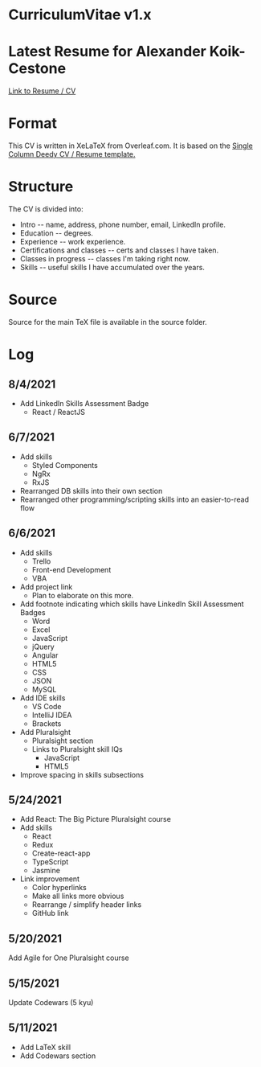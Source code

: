 # CurriculumVitae v1.x

# Latest Resume for Alexander Koik-Cestone

<a href="/CurriculumVitae/Alexander_Koik-Cestone_resume.pdf">Link to Resume / CV</a>

# Format

This CV is written in XeLaTeX from Overleaf.com. It is based on the <a href="https://www.overleaf.com/latex/templates/single-column-deedy-cv-slash-resume-template/zwyxmkbrfgtz">Single Column Deedy CV / Resume template.</a>

# Structure

The CV is divided into:
* Intro -- name, address, phone number, email, LinkedIn profile.
* Education -- degrees.
* Experience -- work experience.
* Certifications and classes -- certs and classes I have taken.
* Classes in progress -- classes I'm taking right now.
* Skills -- useful skills I have accumulated over the years.

# Source
Source for the main TeX file is available in the source folder.

# Log
## 8/4/2021
* Add LinkedIn Skills Assessment Badge
	* React / ReactJS

## 6/7/2021
* Add skills
	* Styled Components
	* NgRx
	* RxJS
* Rearranged DB skills into their own section
* Rearranged other programming/scripting skills into an easier-to-read flow

## 6/6/2021
* Add skills
	* Trello
	* Front-end Development
	* VBA
* Add project link
	* Plan to elaborate on this more.
* Add footnote indicating which skills have LinkedIn Skill Assessment Badges 
	* Word
	* Excel
	* JavaScript
	* jQuery
	* Angular
	* HTML5
	* CSS
	* JSON
	* MySQL
* Add IDE skills
	* VS Code
	* IntelliJ IDEA
	* Brackets
* Add Pluralsight
	* Pluralsight section
	* Links to Pluralsight skill IQs
		* JavaScript
		* HTML5
* Improve spacing in skills subsections

## 5/24/2021
* Add React: The Big Picture Pluralsight course
* Add skills
	* React
	* Redux
	* Create-react-app
	* TypeScript
	* Jasmine
* Link improvement
	* Color hyperlinks
	* Make all links more obvious
	* Rearrange / simplify header links
	* GitHub link

## 5/20/2021
Add Agile for One Pluralsight course

## 5/15/2021
Update Codewars (5 kyu)

## 5/11/2021
* Add LaTeX skill
* Add Codewars section